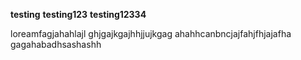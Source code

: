 **testing**
**testing123**
**testing12334**

loreamfagjahahlajl
ghjgajkgajhhjjujkgag
ahahhcanbncjajfahjfhjajafha
gagahabadhsashashh

